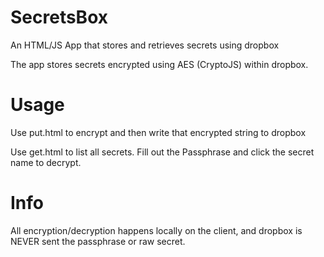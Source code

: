 SecretsBox
==========

An HTML/JS App that stores and retrieves secrets using dropbox

The app stores secrets encrypted using AES (CryptoJS) within dropbox.

Usage
=====
Use put.html to encrypt and then write that encrypted string to dropbox

Use get.html to list all secrets. Fill out the Passphrase and click the secret name to decrypt. 

Info
====
All encryption/decryption happens locally on the client, and dropbox is NEVER sent the passphrase or raw secret.
